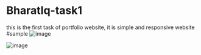 # BharatIq-task1
this is the first task of portfolio website, it is simple and responsive website
#sample
![image](https://github.com/VISHAL-50/BharatIq-task1/assets/95730585/4cc5d4bc-5e66-4df6-b902-b277d0182d0a)

![image](https://github.com/VISHAL-50/BharatIq-task1/assets/95730585/ced0b312-a2ee-4221-90cc-0652b854f724)


